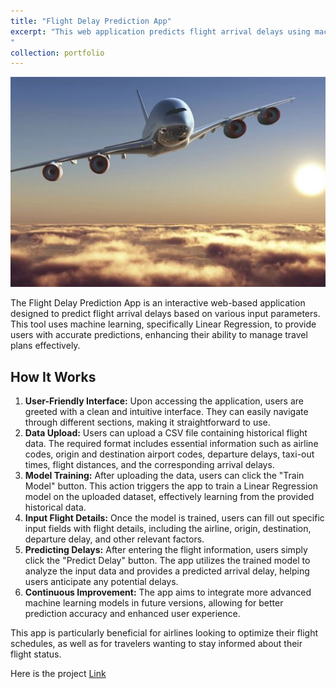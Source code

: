 ```yaml
---
title: "Flight Delay Prediction App"
excerpt: "This web application predicts flight arrival delays using machine learning. Users can upload historical flight data to train a Linear Regression model and input specific flight details to receive real-time delay predictions.<br/>
"
collection: portfolio
---
```

<img src='/images/flight.jpg'>
<p>
        The Flight Delay Prediction App is an interactive web-based application designed to predict flight arrival delays based on various input parameters. This tool uses machine learning, specifically Linear Regression, to provide users with accurate predictions, enhancing their ability to manage travel plans effectively.
    </p>
    <h2>How It Works</h2>
    <ol>
        <li>
            <strong>User-Friendly Interface:</strong> Upon accessing the application, users are greeted with a clean and intuitive interface. They can easily navigate through different sections, making it straightforward to use.
        </li>
        <li>
            <strong>Data Upload:</strong> Users can upload a CSV file containing historical flight data. The required format includes essential information such as airline codes, origin and destination airport codes, departure delays, taxi-out times, flight distances, and the corresponding arrival delays.
        </li>
        <li>
            <strong>Model Training:</strong> After uploading the data, users can click the "Train Model" button. This action triggers the app to train a Linear Regression model on the uploaded dataset, effectively learning from the provided historical data.
        </li>
        <li>
            <strong>Input Flight Details:</strong> Once the model is trained, users can fill out specific input fields with flight details, including the airline, origin, destination, departure delay, and other relevant factors.
        </li>
        <li>
            <strong>Predicting Delays:</strong> After entering the flight information, users simply click the "Predict Delay" button. The app utilizes the trained model to analyze the input data and provides a predicted arrival delay, helping users anticipate any potential delays.
        </li>
        <li>
            <strong>Continuous Improvement:</strong> The app aims to integrate more advanced machine learning models in future versions, allowing for better prediction accuracy and enhanced user experience.
        </li>
    </ol>
    <p>
        This app is particularly beneficial for airlines looking to optimize their flight schedules, as well as for travelers wanting to stay informed about their flight status.
    </p>
Here is the project <a href = "https://github.com/Emranbiswas/Flight-Delay-Prediction" > Link </a>
